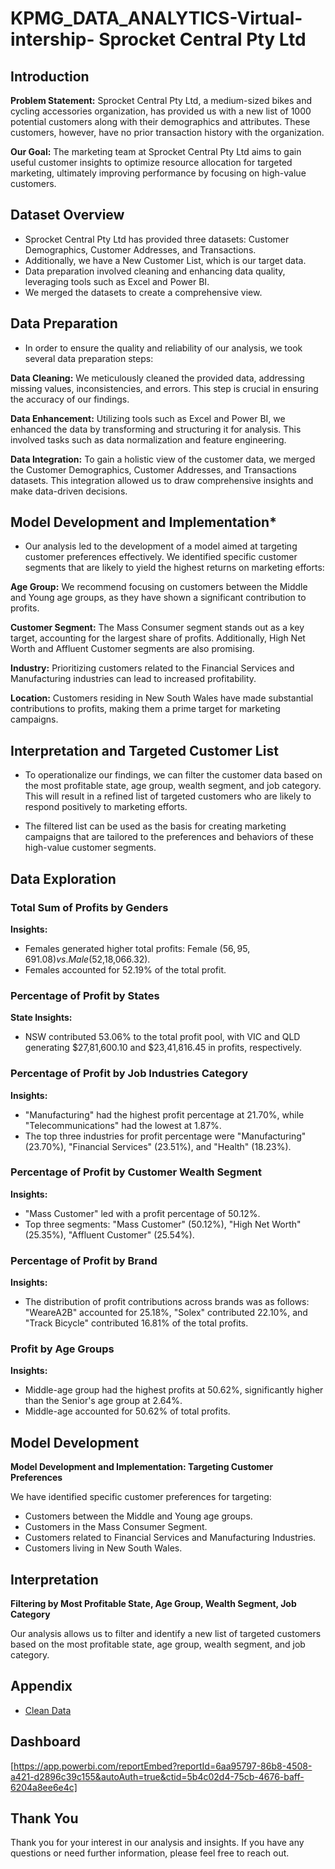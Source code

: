 # KPMG_DATA_ANALYTICS-Virtual-intership- Sprocket Central Pty Ltd 

## Introduction

**Problem Statement:**
Sprocket Central Pty Ltd, a medium-sized bikes and cycling accessories organization, has provided us with a new list of 1000 potential customers along with their demographics and attributes. These customers, however, have no prior transaction history with the organization.

**Our Goal:**
The marketing team at Sprocket Central Pty Ltd aims to gain useful customer insights to optimize resource allocation for targeted marketing, ultimately improving performance by focusing on high-value customers.

## Dataset Overview

- Sprocket Central Pty Ltd has provided three datasets: Customer Demographics, Customer Addresses, and Transactions.
- Additionally, we have a New Customer List, which is our target data.
- Data preparation involved cleaning and enhancing data quality, leveraging tools such as Excel and Power BI.
- We merged the datasets to create a comprehensive view.

## Data Preparation
- In order to ensure the quality and reliability of our analysis, we took several data preparation steps:

**Data Cleaning:** We meticulously cleaned the provided data, addressing missing values, inconsistencies, and errors. This step is crucial in ensuring the accuracy of our findings.

**Data Enhancement:** Utilizing tools such as Excel and Power BI, we enhanced the data by transforming and structuring it for analysis. This involved tasks such as data normalization and feature engineering.

**Data Integration:** To gain a holistic view of the customer data, we merged the Customer Demographics, Customer Addresses, and Transactions datasets. This integration allowed us to draw comprehensive insights and make data-driven decisions.

## Model Development and Implementation*
- Our analysis led to the development of a model aimed at targeting customer preferences effectively. We identified specific customer segments that are likely to yield the highest returns on marketing efforts:

**Age Group:** We recommend focusing on customers between the Middle and Young age groups, as they have shown a significant contribution to profits.

**Customer Segment:** The Mass Consumer segment stands out as a key target, accounting for the largest share of profits. Additionally, High Net Worth and Affluent Customer segments are also promising.

**Industry:** Prioritizing customers related to the Financial Services and Manufacturing industries can lead to increased profitability.

**Location:** Customers residing in New South Wales have made substantial contributions to profits, making them a prime target for marketing campaigns.

## Interpretation and Targeted Customer List
- To operationalize our findings, we can filter the customer data based on the most profitable state, age group, wealth segment, and job category. This will result in a refined list of targeted customers who are likely to respond positively to marketing efforts.

- The filtered list can be used as the basis for creating marketing campaigns that are tailored to the preferences and behaviors of these high-value customer segments.

## Data Exploration

### Total Sum of Profits by Genders

**Insights:**
- Females generated higher total profits: Female ($56,95,691.08) vs. Male ($52,18,066.32).
- Females accounted for 52.19% of the total profit.

### Percentage of Profit by States

**State Insights:**
- NSW contributed 53.06% to the total profit pool, with VIC and QLD generating $27,81,600.10 and $23,41,816.45 in profits, respectively.

### Percentage of Profit by Job Industries Category

**Insights:**
- "Manufacturing" had the highest profit percentage at 21.70%, while "Telecommunications" had the lowest at 1.87%.
- The top three industries for profit percentage were "Manufacturing" (23.70%), "Financial Services" (23.51%), and "Health" (18.23%).

### Percentage of Profit by Customer Wealth Segment

**Insights:**
- "Mass Customer" led with a profit percentage of 50.12%.
- Top three segments: "Mass Customer" (50.12%), "High Net Worth" (25.35%), "Affluent Customer" (25.54%).

### Percentage of Profit by Brand

**Insights:**
- The distribution of profit contributions across brands was as follows: "WeareA2B" accounted for 25.18%, "Solex" contributed 22.10%, and "Track Bicycle" contributed 16.81% of the total profits.

### Profit by Age Groups

**Insights:**
- Middle-age group had the highest profits at 50.62%, significantly higher than the Senior's age group at 2.64%.
- Middle-age accounted for 50.62% of total profits.

## Model Development

**Model Development and Implementation: Targeting Customer Preferences**

We have identified specific customer preferences for targeting:

- Customers between the Middle and Young age groups.
- Customers in the Mass Consumer Segment.
- Customers related to Financial Services and Manufacturing Industries.
- Customers living in New South Wales.

## Interpretation

**Filtering by Most Profitable State, Age Group, Wealth Segment, Job Category**

Our analysis allows us to filter and identify a new list of targeted customers based on the most profitable state, age group, wealth segment, and job category.

## Appendix

- [Clean Data](https://1drv.ms/x/s!Avt95xtN2eTJqC2rDNAP3oD-weKR?e=n4cZ4e)

## Dashboard

[https://app.powerbi.com/reportEmbed?reportId=6aa95797-86b8-4508-a421-d2896c39c155&autoAuth=true&ctid=5b4c02d4-75cb-4676-baff-6204a8ee6e4c]

## Thank You

Thank you for your interest in our analysis and insights. If you have any questions or need further information, please feel free to reach out.
